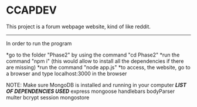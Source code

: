 # CCAPDEV
This project is a forum webpage website, kind of like reddit.


-------------------------------------------------------------------------------------------------
In order to run the program


*go to the folder "Phase2" by using the command "cd Phase2"
*run the command "npm i" (this would allow to install all the dependencies if there are missing)
*run the command "node app.js"
*to access, the website, go to a browser and type localhost:3000 in the browser

NOTE: Make sure MongoDB is installed and running in your computer
***LIST OF DEPENDENCIES USED***
express
mongoose
handlebars
bodyParser
multer
bcrypt
session
mongostore





